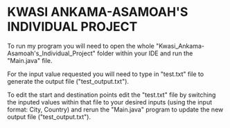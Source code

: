 # KWASI ANKAMA-ASAMOAH'S INDIVIDUAL PROJECT

To run my program you will need to open the whole "Kwasi_Ankama-Asamoah's_Individual_Project" folder within your IDE and run the "Main.java" file.

For the input value requested you will need to type in "test.txt" file to generate the output file ("test_output.txt").

To edit the start and destination points edit the "test.txt" file by switching the inputed values within that file to your desired inputs (using the input format: City, Country) and rerun the "Main.java" program to update the new output file ("test_output.txt").
